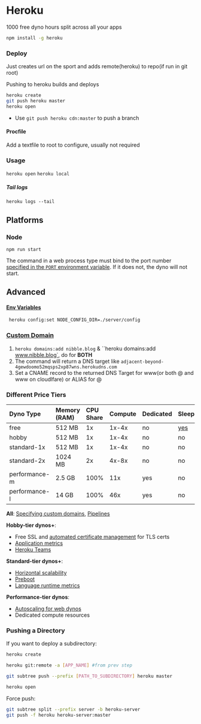# Heroku

1000 free dyno hours split across all your apps

```bash
npm install -g heroku
```

### Deploy

Just creates url on the sport and adds remote(heroku) to repo(if run in git root)

Pushing to heroku builds and deploys

```bash
heroku create
git push heroku master 
heroku open
```

- Use `git push heroku cdn:master` to push a branch

#### Procfile

Add a textfile to root to configure, usually not required

### Usage

`heroku open`
`heroku local` 

##### Tail logs

`heroku logs --tail`

## Platforms

### Node

`npm run start`

The command in a web process type must bind to the port number [specified in the `PORT` environment variable](https://devcenter.heroku.com/articles/dynos#local-environment-variables). If it does not, the dyno will not start.

## Advanced

#### [Env Variables](https://devcenter.heroku.com/articles/config-vars)

```bash
 heroku config:set NODE_CONFIG_DIR=./server/config
```

### [Custom Domain](https://devcenter.heroku.com/articles/custom-domains)

1. `heroku domains:add nibble.blog` & ``heroku domains:add www.nibble.blog`, do for **BOTH**
2. The command will return a DNS target like `adjacent-beyond-4gewdoomo52mqsps2xp87wns.herokudns.com`
3. Set a CNAME record to the returned DNS Target for www(or both @ and www on cloudlfare) or ALIAS for @

### Different Price Tiers

| Dyno Type     | Memory (RAM) | CPU Share | Compute | Dedicated | Sleeps                                                       |
| :------------ | :----------- | :-------- | :------ | :-------- | :----------------------------------------------------------- |
| free          | 512 MB       | 1x        | 1x-4x   | no        | [yes](https://devcenter.heroku.com/articles/free-dyno-hours#dyno-sleeping) |
| hobby         | 512 MB       | 1x        | 1x-4x   | no        | no                                                           |
| standard-1x   | 512 MB       | 1x        | 1x-4x   | no        | no                                                           |
| standard-2x   | 1024 MB      | 2x        | 4x-8x   | no        | no                                                           |
| performance-m | 2.5 GB       | 100%      | 11x     | yes       | no                                                           |
| performance-l | 14 GB        | 100%      | 46x     | yes       | no                                                           |

**All**: [Specifying custom domains](https://devcenter.heroku.com/articles/custom-domains), [Pipelines](https://devcenter.heroku.com/articles/pipelines)

**Hobby-tier dynos+**:

- Free SSL and [automated certificate management](https://devcenter.heroku.com/articles/automated-certificate-management) for TLS certs
- [Application metrics](https://devcenter.heroku.com/articles/metrics)
- [Heroku Teams](https://devcenter.heroku.com/articles/heroku-teams)

**Standard-tier dynos+**:

- [Horizontal scalability](https://devcenter.heroku.com/articles/scaling)
- [Preboot](https://devcenter.heroku.com/articles/preboot)
- [Language runtime metrics](https://devcenter.heroku.com/articles/language-runtime-metrics)

**Performance-tier dynos**:

- [Autoscaling for web dynos](https://devcenter.heroku.com/articles/scaling#autoscaling)
- Dedicated compute resources

### Pushing a Directory

If you want to deploy a subdirectory: 

```bash
heroku create

heroku git:remote -a [APP_NAME] #from prev step

git subtree push --prefix [PATH_TO_SUBDIRECTORY] heroku master

heroku open
```

Force push: 

```bash
git subtree split --prefix server -b heroku-server
git push -f heroku heroku-server:master
```

